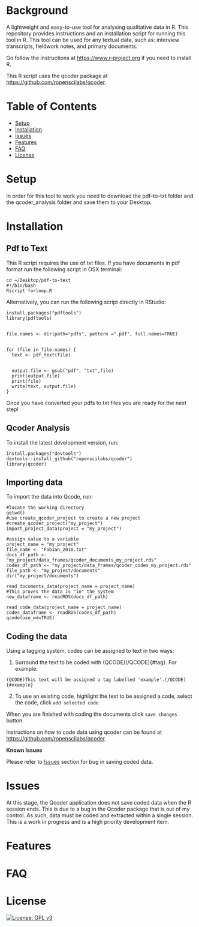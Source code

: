 

# Background
A lightweight and easy-to-use tool for analysing qualitative data in R. This repository provides instructions and an installation script for running this tool in R. This tool can be used for any textual data, such as: interview transcripts, fieldwork notes, and primary documents.

Go follow the instructions at https://www.r-project.org if you need to install R. 

This R script uses the qcoder package at https://github.com/ropenscilabs/qcoder. 


# Table of Contents
- [Setup](#set-up)
- [Installation](#installation)
- [Issues](#issues)
- [Features](#features)
- [FAQ](#faq)
- [License](#license)

# Setup
In order for this tool to work you need to download the pdf-to-txt folder and the qcoder_analysis folder and save them to your Desktop. 

# Installation 


## Pdf to Text 
This R script requires the use of txt files. If you have documents in pdf format run the following script in OSX terminal:

```
cd ~/Desktop/pdf-to-text
#!/bin/bash
Rscript forloop.R
```

Alternatively, you can run the following script directly in RStudio: 

```Rscript
install.packages("pdftools")
library(pdftools)


file.names <- dir(path="pdfs", pattern =".pdf", full.names=TRUE)


for (file in file.names) {
  text <- pdf_text(file)

  
  output.file <- gsub("pdf", "txt",file)
  print(output.file)
  print(file)
  write(text, output.file)
}

```

Once you have converted your pdfs to txt files you are ready for the next step!

## Qcoder Analysis 
To install the latest development version, run:
```Rscript
install.packages("devtools")
devtools::install_github("ropenscilabs/qcoder")
library(qcoder)
```

## Importing data
To import the data into Qcode, run: 
```Rscript
#locate the working directory
getwd()
#use create_qcoder_project to create a new project
#create_qcoder_project("my_project")
import_project_data(project = "my_project")
```

```Rscript
#assign value to a variable
project_name = "my_project"
file_name <- "Fabian_2018.txt"
docs_df_path <-"my_project/data_frames/qcoder_documents_my_project.rds"
codes_df_path <- "my_project/data_frames/qcoder_codes_my_project.rds"
file_path <- "my_project/documents"
dir("my_project/documents")
```

```Rscript 
read_documents_data(project_name = project_name)
#This proves the data is "in" the system
new_dataframe <- readRDS(docs_df_path)
```

```Rscript 
read_code_data(project_name = project_name)
codes_dataframe <- readRDS(codes_df_path)
qcode(use_wd=TRUE)
```

## Coding the data 
Using a tagging system, codes can be assigned to text in two ways:
1. Surround the text to be coded with (QCODE)(/QCODE){#tag}. For example: 

```(QCODE)This text will be assigned a tag labelled 'example'.(/QCODE){#example}```

2. To use an existing code, highlight the text to be assigned a code, select the code, click ```add selected code```

When you are finished with coding the documents click ```save changes``` button.

Instructions on how to code data using qcoder can be found at https://github.com/ropenscilabs/qcoder. 

**Known Issues** 

Please refer to [Issues](#issues) section for bug in saving coded data. 

# Issues
At this stage, the Qcoder application does not save coded data when the R session ends. This is due to a bug in the Qcoder package that is out of my control. As such, data must be coded and extracted within a single session. This is a work in progress and is a high priority development item. 

# Features

# FAQ

# License
[![License: GPL v3](https://img.shields.io/badge/License-GPLv3-blue.svg)](https://www.gnu.org/licenses/gpl-3.0)

